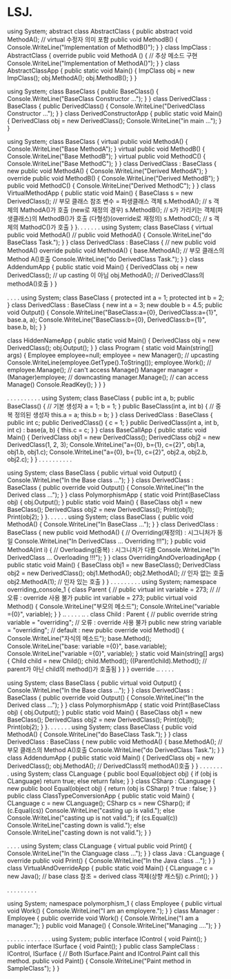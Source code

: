 # LSJ.
using System;
abstract class AbstractClass {
public abstract void MethodA(); // virtual 수정자 의미 포함
public void MethodB() {
Console.WriteLine("Implementation of MethodB()");
}
}
class ImpClass : AbstractClass {
override public void MethodA () { // 추상 메소드 구현
Console.WriteLine("Implementation of MethodA()");
}
}
class AbstractClassApp {
public static void Main() {
ImpClass obj = new ImpClass();
obj.MethodA();
obj.MethodB();
}
}

using System;
class BaseClass {
public BaseClass() {
Console.WriteLine("BaseClass Constructor ...");
}
}
class DerivedClass : BaseClass {
public DerivedClass() {
Console.WriteLine("DerivedClass Constructor ...");
}
}
class DerivedConstructorApp {
public static void Main() {
DerivedClass obj = new DerivedClass();
Console.WriteLine("in main ...");
}
}

using System;
class BaseClass {
virtual public void MethodA() {
Console.WriteLine("Base MethodA");
}
virtual public void MethodB() {
Console.WriteLine("Base MethodB");
}
virtual public void MethodC() {
Console.WriteLine("Base MethodC");
}
}
class DerivedClass : BaseClass {
new public void MethodA() {
Console.WriteLine("Derived MethodA");
}
override public void MethodB() {
Console.WriteLine("Derived MethodB");
}
public void MethodC() {
Console.WriteLine("Derived MethodC");
}
}
class VirtualMethodApp {
public static void Main() {
BaseClass s = new DerivedClass(); // 부모 클래스 참조 변수 = 파생클래스 객체
s.MethodA(); // s 객체의 MathodA()가 호출 (new로 재정의 경우)
s.MethodB(); // s가 가리키는 객체(파생클래스)의 MethodB()가 호출 (다형성)(override로 재정의)
s.MethodC(); // s 객체의 MathodC()가 호출
}
}.
.
.
.
.
.
.
using System;
class BaseClass
{
virtual public void MethodA()
// public void MethodA()
{
Console.WriteLine("do BaseClass Task.");
}
}
class DerivedClass : BaseClass
{
// new public void MethodA()
override public void MethodA()
{
base.MethodA(); // 부모 클래스의 Method A()호출
Console.WriteLine("do DerivedClass Task.");
}
}
class AddendumApp
{
public static void Main()
{
DerivedClass obj = new DerivedClass(); // up casting 이 아님
obj.MethodA(); // DerivedClass의 methodA()호출
}
}

.
.
.
.
using System;
class BaseClass {
protected int a = 1;
protected int b = 2;
}
class DerivedClass : BaseClass {
new int a = 3;
new double b = 4.5;
public void Output() {
Console.WriteLine("BaseClass:a={0}, DerivedClass:a={1}", base.a, a);
Console.WriteLine("BaseClass:b={0}, DerivedClass:b={1}", base.b, b);
}
}

class HiddenNameApp {
public static void Main() {
DerivedClass obj = new DerivedClass();
obj.Output();
}
}
class Program
{
static void Main(string[] args)
{
Employee employee=null;
employee = new Manager(); // upcasting
Console.WriteLine(employee.GetType().ToString());
employee.Work();
// employee.Manage(); // can't access Manage()
Manager manager = (Manager)employee; // downcasting
manager.Manage(); // can access Manage()
Console.ReadKey();
}
}
}

.
.
.
.
.
.
.
.
.
.
using System;
class BaseClass {
public int a, b;
public BaseClass() { // 기본 생성자
a = 1; b = 1;
}
public BaseClass(int a, int b) { // 중복 정의된 생성자
this.a = a; this.b = b;
}
}
class DerivedClass : BaseClass {
public int c;
public DerivedClass() {
c = 1;
}
public DerivedClass(int a, int b, int c) : base(a, b) {
this.c = c;
}
}
class BaseCallApp {
public static void Main() {
DerivedClass obj1 = new DerivedClass();
DerivedClass obj2 = new DerivedClass(1, 2, 3);
Console.WriteLine("a={0}, b={1}, c={2}", obj1.a, obj1.b, obj1.c);
Console.WriteLine("a={0}, b={1}, c={2}", obj2.a, obj2.b, obj2.c);
}
}
.
.
.
.
.
.
.
.
.
.

using System;
class BaseClass {
public virtual void Output() {
Console.WriteLine("In the Base class ...");
}
}
class DerivedClass : BaseClass {
public override void Output() {
Console.WriteLine("In the Derived class ...");
}
}
class PolymorphismApp {
static void Print(BaseClass obj) {
obj.Output();
}
public static void Main() {
BaseClass obj1 = new BaseClass();
DerivedClass obj2 = new DerivedClass();
Print(obj1);
Print(obj2);
}
}.
.
.
.
.
.
using System;
class BaseClass {
public void MethodA() {
Console.WriteLine("In BaseClass ...");
}
}
class DerivedClass : BaseClass {
new public void MethodA() { // Overriding(재정의) : 시그니처가 동일
Console.WriteLine("In DerivedClass ... Overriding !!!");
}
public void MethodA(int i) { // Overloading(중복) : 시그니처가 다름
Console.WriteLine("In DerivedClass ... Overloading !!!");
}
}
class OverridingAndOverloadingApp {
public static void Main() {
BaseClass obj1 = new BaseClass();
DerivedClass obj2 = new DerivedClass();
obj1.MethodA();
obj2.MethodA(); // 인자 없는 호출
obj2.MethodA(1); // 인자 있는 호출
}
}
.
.
.
.
.
.
.
.
.
using System;
namespace overriding_console_1
{
class Parent
{
// public virtual int variable = 273; // // 오류 : override 사용 불가
public int variable = 273;
public virtual void Method()
{
Console.WriteLine("부모의 메소드");
Console.WriteLine("variable ={0}", variable);
}
}
..
.
.
.
.
..
.
class Child : Parent
{
// public override string variable = "overriding"; // 오류 : override 사용 불가
public new string variable = "overriding"; // default : new
public override void Method()
{
Console.WriteLine("자식의 메소드");
base.Method();
Console.WriteLine("base: variable ={0}", base.variable);
Console.WriteLine("variable ={0}", variable);
}
static void Main(string[] args)
{
Child child = new Child();
child.Method();
((Parent)child).Method(); // parent가 아닌 child의 method()가 호출됨
}
}
}
override
..
.
.
.
.


using System;
class BaseClass {
public virtual void Output() {
Console.WriteLine("In the Base class ...");
}
}
class DerivedClass : BaseClass {
public override void Output() {
Console.WriteLine("In the Derived class ...");
}
}
class PolymorphismApp {
static void Print(BaseClass obj) {
obj.Output();
}
public static void Main() {
BaseClass obj1 = new BaseClass();
DerivedClass obj2 = new DerivedClass();
Print(obj1);
Print(obj2);
}
}.
.
.
.
.
.
.
using System;
class BaseClass {
public void MethodA() {
Console.WriteLine("do BaseClass Task.");
}
}
class DerivedClass : BaseClass {
new public void MethodA() {
base.MethodA(); // 부모 클래스의 Method A()호출
Console.WriteLine("do DerivedClass Task.");
}
}
class AddendumApp {
public static void Main() {
DerivedClass obj = new DerivedClass();
obj.MethodA(); // DerivedClass의 methodA()호출
}
}
.
.
.
.
.
.
.
.
using System;
class CLanguage {
public bool Equal(object obj) {
if (obj is CLanguage) return true;
else return false;
}
}
class CSharp : CLanguage {
new public bool Equal(object obj) {
return (obj is CSharp) ? true : false;
}
}
public class ClassTypeConversionApp {
public static void Main() {
CLanguage c = new CLanguage();
CSharp cs = new CSharp();
if (c.Equal(cs)) Console.WriteLine("casting up is valid.");
else Console.WriteLine("casting up is not valid.");
if (cs.Equal(c)) Console.WriteLine("casting down is valid.");
else Console.WriteLine("casting down is not valid.");
}
}

.
.
.
.
using System;
class CLanguage {
virtual public void Print() {
Console.WriteLine("In the Clanguage class ...");
}
}
class Java : CLanguage {
override public void Print() {
Console.WriteLine("In the Java class ...");
}
}
class VirtualAndOverrideApp {
public static void Main() {
CLanguage c = new Java(); // base class 참조 = derived class 객체(상향 캐스팅)
c.Print();
}
}

.
.
.
.
.
.
.
.
.

using System;
namespace polymorphism_1
{
class Employee
{
public virtual void Work()
{
Console.WriteLine("I am an employere.");
}
}
class Manager : Employee
{
public override void Work()
{
Console.WriteLine("I am a manager.");
}
public void Manage()
{
Console.WriteLine("Managing ....");
}
}

.
.
.
.
.
.
.
.
.
.
.
.
.
using System;
public interface IControl
{
void Paint();
}
public interface ISurface
{
void Paint();
}
public class SampleClass : IControl, ISurface
{
// Both ISurface.Paint and IControl.Paint call this method.
public void Paint()
{
Console.WriteLine("Paint method in SampleClass");
}
}

